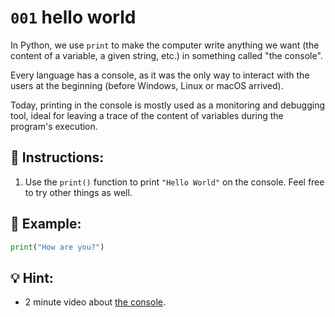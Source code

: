 # `001` hello world

In Python, we use `print` to make the computer write anything we want (the content of a variable, a given string, etc.) in something called "the console".

Every language has a console, as it was the only way to interact with the users at the beginning (before Windows, Linux or macOS arrived).

Today, printing in the console is mostly used as a monitoring and debugging tool, ideal for leaving a trace of the content of variables during the program's execution.

## 📝 Instructions:

1. Use the `print()` function to print `"Hello World"` on the console. Feel free to try other things as well.

## 📎 Example:

```py
print("How are you?")
```

## 💡 Hint:

+ 2 minute video about [the console](https://www.youtube.com/watch?v=vROGBvX_MHQ).
